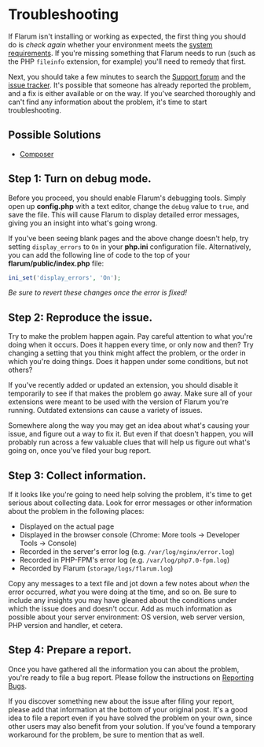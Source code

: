 # Troubleshooting

If Flarum isn't installing or working as expected, the first thing you should do is *check again* whether your environment meets the [system requirements](/user/installation/requirements). If you're missing something that Flarum needs to run (such as the PHP `fileinfo` extension, for example) you'll need to remedy that first.

Next, you should take a few minutes to search the [Support forum](http://discuss.flarum.org/t/support) and the [issue tracker](https://github.com/flarum/core/issues). It's possible that someone has already reported the problem, and a fix is either available or on the way. If you've searched thoroughly and can't find any information about the problem, it's time to start troubleshooting.


## Possible Solutions
- [Composer](troubleshooting/composer.md)

## Step 1: Turn on debug mode.

Before you proceed, you should enable Flarum's debugging tools. Simply open up **config.php** with a text editor, change the `debug` value to `true`, and save the file. This will cause Flarum to display detailed error messages, giving you an insight into what's going wrong.

If you've been seeing blank pages and the above change doesn't help, try setting `display_errors` to `On` in your **php.ini** configuration file. Alternatively, you can add the following line of code to the top of your **flarum/public/index.php** file:

```php
ini_set('display_errors', 'On');
```

*Be sure to revert these changes once the error is fixed!*

## Step 2: Reproduce the issue.

Try to make the problem happen again. Pay careful attention to what you're doing when it occurs. Does it happen every time, or only now and then? Try changing a setting that you think might affect the problem, or the order in which you're doing things. Does it happen under some conditions, but not others?

If you've recently added or updated an extension, you should disable it temporarily to see if that makes the problem go away. Make sure all of your extensions were meant to be used with the version of Flarum you're running. Outdated extensions can cause a variety of issues.

Somewhere along the way you may get an idea about what's causing your issue, and figure out a way to fix it. But even if that doesn't happen, you will probably run across a few valuable clues that will help us figure out what's going on, once you've filed your bug report.

## Step 3: Collect information.

If it looks like you're going to need help solving the problem, it's time to get serious about collecting data. Look for error messages or other information about the problem in the following places: 

- Displayed on the actual page
- Displayed in the browser console (Chrome: More tools -> Developer Tools -> Console)
- Recorded in the server's error log (e.g. `/var/log/nginx/error.log`)
- Recorded in PHP-FPM's error log (e.g. `/var/log/php7.0-fpm.log`)
- Recorded by Flarum (`storage/logs/flarum.log`)

Copy any messages to a text file and jot down a few notes about *when* the error occurred, *what* you were doing at the time, and so on. Be sure to include any insights you may have gleaned about the conditions under which the issue does and doesn't occur. Add as much information as possible about your server environment: OS version, web server version, PHP version and handler, et cetera.

## Step 4: Prepare a report.

Once you have gathered all the information you can about the problem, you're ready to file a bug report. 
Please follow the instructions on [Reporting Bugs](/contributing/bugs.md#reporting).

If you discover something new about the issue after filing your report, please add that information at the bottom of your original post. It's a good idea to file a report even if you have solved the problem on your own, since other users may also benefit from your solution. If you've found a temporary workaround for the problem, be sure to mention that as well.
